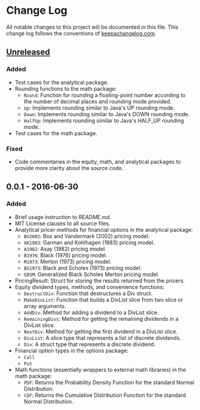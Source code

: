 # Change Log
All notable changes to this project will be documented in this file. This change log follows the conventions of [keepachangelog.com](http://keepachangelog.com/).

## [Unreleased]
### Added
- Test cases for the analytical package.
- Rounding functions to the math package:
  - `Round`: Function for rounding a floating-point number according to the
             number of decimal places and rounding mode provided.
  - `Up`: Implements rounding similar to Java's UP rounding mode.
  - `Down`: Implements rounding similar to Java's DOWN rounding mode.
  - `HalfUp`: Implements rounding similar to Java's HALF_UP rounding mode.
- Test cases for the math package.

### Fixed
- Code commentaries in the equity, math, and analytical packages to provide
  more clarity about the source code.

## 0.0.1 - 2016-06-30
### Added
- Brief usage instruction to _README.md_.
- MIT License clauses to all source files.
- Analytical pricer methods for financial options in the analytical package:
  - `BV2002`: Bos and Vandermark (2002) pricing model.
  - `GK1983`: Garman and Kohlhagen (1983) pricing model.
  - `A1982`: Asay (1982) pricing model.
  - `B1976`: Black (1976) pricing model.
  - `M1973`: Merton (1973) pricing model.
  - `BS1973`: Black and Scholes (1973) pricing model.
  - `GBSM`: Generalized Black Scholes Merton pricing model.
- PricingResult: Struct for storing the results returned from the pricers.
- Equity dividend types, methods, and convenience functions:
  - `DestructDiv`: Function that destructures a Div struct.
  - `MakeDivList`: Function that builds a DivList slice from two slice or array
                   arguments.
  - `AddDiv`: Method for adding a dividend to a DivList slice.
  - `RemainingDivs`: Method for getting the remaining dividends in a DivList slice.
  - `NextDiv`: Method for getting the first dividend in a DivList slice.
  - `DivList`: A slice type that represents a list of discrete dividends.
  - `Div`: A struct type that represents a discrete dividend.
- Financial option types in the options package:
  - `Call`
  - `Put`
- Math functions (essentially wrappers to external math libraries) in the math
  package:
  - `PDF`: Returns the Probability Density Function for the standard Normal
           Distribution.
  - `CDF`: Returns the Cumulative Distribution Function for the standard Normal
           Distribution.

[Unreleased]: https://github.com/kervinlow/quantstruct/compare/0.0.2...HEAD
[0.0.2]: https://github.com/kervinlow/quantstruct/compare/0.0.1...0.0.2
